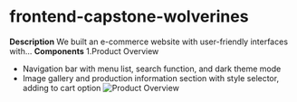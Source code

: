 # frontend-capstone-wolverines
**Description**
We built an e-commerce website with user-friendly interfaces with...
**Components**
1.Product Overview
- Navigation bar with menu list, search function, and dark theme mode
- Image gallery and production information section with style selector, adding to cart option
![Product Overview](https://user-images.githubusercontent.com/26387488/172020601-c541f147-b469-4095-8438-896c977d0823.png)
